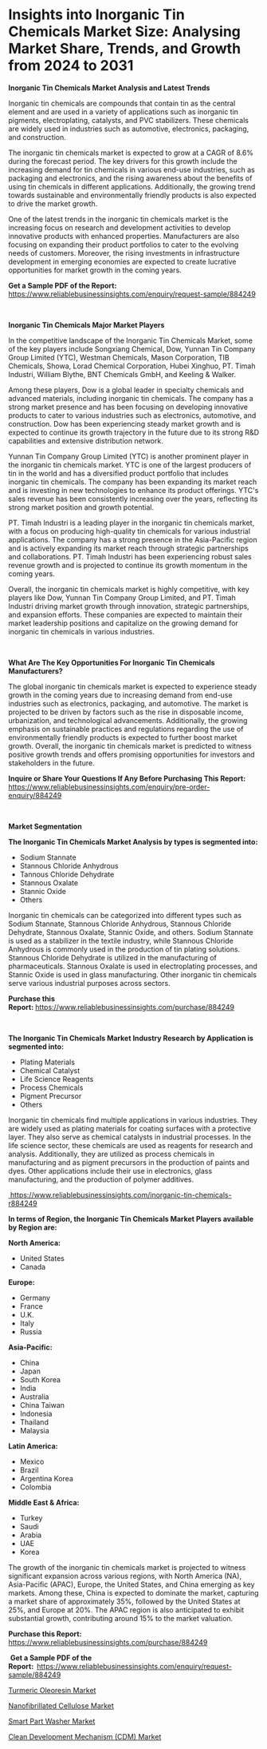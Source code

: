 <p><h1>Insights into Inorganic Tin Chemicals Market Size: Analysing Market Share, Trends, and Growth from 2024 to 2031</h1></p><p><strong>Inorganic Tin Chemicals Market Analysis and Latest Trends</strong></p>
<p><p>Inorganic tin chemicals are compounds that contain tin as the central element and are used in a variety of applications such as inorganic tin pigments, electroplating, catalysts, and PVC stabilizers. These chemicals are widely used in industries such as automotive, electronics, packaging, and construction.</p><p>The inorganic tin chemicals market is expected to grow at a CAGR of 8.6% during the forecast period. The key drivers for this growth include the increasing demand for tin chemicals in various end-use industries, such as packaging and electronics, and the rising awareness about the benefits of using tin chemicals in different applications. Additionally, the growing trend towards sustainable and environmentally friendly products is also expected to drive the market growth.</p><p>One of the latest trends in the inorganic tin chemicals market is the increasing focus on research and development activities to develop innovative products with enhanced properties. Manufacturers are also focusing on expanding their product portfolios to cater to the evolving needs of customers. Moreover, the rising investments in infrastructure development in emerging economies are expected to create lucrative opportunities for market growth in the coming years.</p></p>
<p><strong>Get a Sample PDF of the Report:&nbsp;</strong> <a href="https://www.reliablebusinessinsights.com/enquiry/request-sample/884249">https://www.reliablebusinessinsights.com/enquiry/request-sample/884249</a></p>
<p>&nbsp;</p>
<p><strong>Inorganic Tin Chemicals Major Market Players</strong></p>
<p><p>In the competitive landscape of the Inorganic Tin Chemicals Market, some of the key players include Songxiang Chemical, Dow, Yunnan Tin Company Group Limited (YTC), Westman Chemicals, Mason Corporation, TIB Chemicals, Showa, Lorad Chemical Corporation, Hubei Xinghuo, PT. Timah Industri, William Blythe, BNT Chemicals GmbH, and Keeling & Walker.</p><p>Among these players, Dow is a global leader in specialty chemicals and advanced materials, including inorganic tin chemicals. The company has a strong market presence and has been focusing on developing innovative products to cater to various industries such as electronics, automotive, and construction. Dow has been experiencing steady market growth and is expected to continue its growth trajectory in the future due to its strong R&D capabilities and extensive distribution network.</p><p>Yunnan Tin Company Group Limited (YTC) is another prominent player in the inorganic tin chemicals market. YTC is one of the largest producers of tin in the world and has a diversified product portfolio that includes inorganic tin chemicals. The company has been expanding its market reach and is investing in new technologies to enhance its product offerings. YTC's sales revenue has been consistently increasing over the years, reflecting its strong market position and growth potential.</p><p>PT. Timah Industri is a leading player in the inorganic tin chemicals market, with a focus on producing high-quality tin chemicals for various industrial applications. The company has a strong presence in the Asia-Pacific region and is actively expanding its market reach through strategic partnerships and collaborations. PT. Timah Industri has been experiencing robust sales revenue growth and is projected to continue its growth momentum in the coming years.</p><p>Overall, the inorganic tin chemicals market is highly competitive, with key players like Dow, Yunnan Tin Company Group Limited, and PT. Timah Industri driving market growth through innovation, strategic partnerships, and expansion efforts. These companies are expected to maintain their market leadership positions and capitalize on the growing demand for inorganic tin chemicals in various industries.</p></p>
<p>&nbsp;</p>
<p><strong>What Are The Key Opportunities For Inorganic Tin Chemicals Manufacturers?</strong></p>
<p><p>The global inorganic tin chemicals market is expected to experience steady growth in the coming years due to increasing demand from end-use industries such as electronics, packaging, and automotive. The market is projected to be driven by factors such as the rise in disposable income, urbanization, and technological advancements. Additionally, the growing emphasis on sustainable practices and regulations regarding the use of environmentally friendly products is expected to further boost market growth. Overall, the inorganic tin chemicals market is predicted to witness positive growth trends and offers promising opportunities for investors and stakeholders in the future.</p></p>
<p><strong>Inquire or Share Your Questions If Any Before Purchasing This Report:</strong> <a href="https://www.reliablebusinessinsights.com/enquiry/pre-order-enquiry/884249">https://www.reliablebusinessinsights.com/enquiry/pre-order-enquiry/884249</a></p>
<p>&nbsp;</p>
<p><strong>Market Segmentation</strong></p>
<p><strong>The Inorganic Tin Chemicals Market Analysis by types is segmented into:</strong></p>
<p><ul><li>Sodium Stannate</li><li>Stannous Chloride Anhydrous</li><li>Tannous Chloride Dehydrate</li><li>Stannous Oxalate</li><li>Stannic Oxide</li><li>Others</li></ul></p>
<p><p>Inorganic tin chemicals can be categorized into different types such as Sodium Stannate, Stannous Chloride Anhydrous, Stannous Chloride Dehydrate, Stannous Oxalate, Stannic Oxide, and others. Sodium Stannate is used as a stabilizer in the textile industry, while Stannous Chloride Anhydrous is commonly used in the production of tin plating solutions. Stannous Chloride Dehydrate is utilized in the manufacturing of pharmaceuticals. Stannous Oxalate is used in electroplating processes, and Stannic Oxide is used in glass manufacturing. Other inorganic tin chemicals serve various industrial purposes across sectors.</p></p>
<p><strong>Purchase this Report:&nbsp;</strong><a href="https://www.reliablebusinessinsights.com/purchase/884249">https://www.reliablebusinessinsights.com/purchase/884249</a></p>
<p>&nbsp;</p>
<p><strong>The Inorganic Tin Chemicals Market Industry Research by Application is segmented into:</strong></p>
<p><ul><li>Plating Materials</li><li>Chemical Catalyst</li><li>Life Science Reagents</li><li>Process Chemicals</li><li>Pigment Precursor</li><li>Others</li></ul></p>
<p><p>Inorganic tin chemicals find multiple applications in various industries. They are widely used as plating materials for coating surfaces with a protective layer. They also serve as chemical catalysts in industrial processes. In the life science sector, these chemicals are used as reagents for research and analysis. Additionally, they are utilized as process chemicals in manufacturing and as pigment precursors in the production of paints and dyes. Other applications include their use in electronics, glass manufacturing, and the production of polymer additives.</p></p>
<p><a href="https://www.reliablebusinessinsights.com/inorganic-tin-chemicals-r884249">&nbsp;https://www.reliablebusinessinsights.com/inorganic-tin-chemicals-r884249</a></p>
<p><strong>In terms of Region, the Inorganic Tin Chemicals Market Players available by Region are:</strong></p>
<p>
    <p> <strong> North America: </strong>
        <ul>
            <li>United States</li>
            <li>Canada</li>
        </ul>
        </p> 
    <p> <strong> Europe: </strong>
        <ul>
            <li>Germany</li>
            <li>France</li>
            <li>U.K.</li>
            <li>Italy</li>
            <li>Russia</li>
        </ul>
        </p> 
    <p> <strong> Asia-Pacific: </strong>
        <ul>
            <li>China</li>
            <li>Japan</li>
            <li>South Korea</li>
            <li>India</li>
            <li>Australia</li>
            <li>China Taiwan</li>
            <li>Indonesia</li>
            <li>Thailand</li>
            <li>Malaysia</li>
        </ul>
        </p> 
    <p> <strong> Latin America: </strong>
        <ul>
            <li>Mexico</li>
            <li>Brazil</li>
            <li>Argentina Korea</li>
            <li>Colombia</li>
        </ul>
        </p> 
    <p> <strong> Middle East & Africa: </strong>
        <ul>
            <li>Turkey</li>
            <li>Saudi</li>
            <li>Arabia</li>
            <li>UAE</li>
            <li>Korea</li>
        </ul>
    </p>
    </p>
<p><p>The growth of the inorganic tin chemicals market is projected to witness significant expansion across various regions, with North America (NA), Asia-Pacific (APAC), Europe, the United States, and China emerging as key markets. Among these, China is expected to dominate the market, capturing a market share of approximately 35%, followed by the United States at 25%, and Europe at 20%. The APAC region is also anticipated to exhibit substantial growth, contributing around 15% to the market valuation.</p></p>
<p><strong>Purchase this Report: </strong><a href="https://www.reliablebusinessinsights.com/purchase/884249">https://www.reliablebusinessinsights.com/purchase/884249</a></p>
<p>&nbsp;<strong>Get a Sample PDF of the Report:&nbsp;&nbsp;</strong><a href="https://www.reliablebusinessinsights.com/enquiry/request-sample/884249">https://www.reliablebusinessinsights.com/enquiry/request-sample/884249</a></p>
<p><strong></strong></p>
<p><p><a href="https://www.linkedin.com/pulse/turmeric-oleoresin-market-segmentation-geographical-regions-k0jgf">Turmeric Oleoresin Market</a></p><p><a href="https://www.linkedin.com/pulse/nanofibrillated-cellulose-market-research-report-forecast-growth-st0lf">Nanofibrillated Cellulose Market</a></p><p><a href="https://github.com/maudAbbott7/Market-Research-Report-List-2/blob/main/smart-part-washer-market.md">Smart Part Washer Market</a></p><p><a href="https://github.com/MaraKoelpin2023/Market-Research-Report-List-2/blob/main/clean-development-mechanism-cdm-market.md">Clean Development Mechanism (CDM) Market</a></p></p>